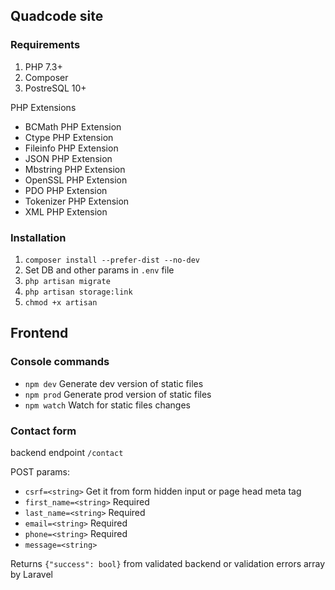 ## Quadcode site

### Requirements

1. PHP 7.3+
2. Composer
3. PostreSQL 10+

PHP Extensions

* BCMath PHP Extension
* Ctype PHP Extension
* Fileinfo PHP Extension
* JSON PHP Extension
* Mbstring PHP Extension
* OpenSSL PHP Extension
* PDO PHP Extension
* Tokenizer PHP Extension
* XML PHP Extension

### Installation

1. `composer install --prefer-dist --no-dev`
2. Set DB and other params in `.env` file
3. `php artisan migrate`
4. `php artisan storage:link`
6. `chmod +x artisan`

## Frontend

### Console commands

* `npm dev` Generate dev version of static files
* `npm prod` Generate prod version of static files
* `npm watch` Watch for static files changes

### Contact form

backend endpoint `/contact`

POST params:

* `csrf=<string>` Get it from form hidden input or page head meta tag
* `first_name=<string>` Required
* `last_name=<string>` Required
* `email=<string>` Required
* `phone=<string>` Required
* `message=<string>`

Returns `{"success": bool}` from validated backend
or validation errors array by Laravel 

